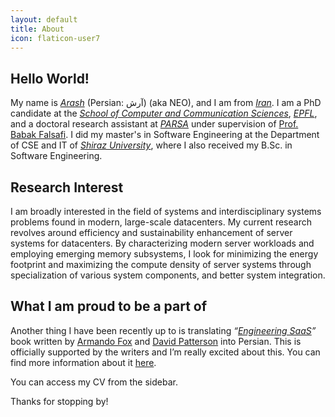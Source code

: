```yaml
---
layout: default
title: About
icon: flaticon-user7
---
```


## Hello World!

My name is [*Arash*](https://en.wikipedia.org/wiki/Arash) (Persian: آرش)
(aka NEO), and I am from [*Iran*](https://en.wikipedia.org/wiki/Iran).
I am a PhD candidate at the [*School of Computer and Communication Sciences*](http://ic.epfl.ch/),
[*EPFL*](http://www.epfl.ch/),
and a doctoral research assistant at [*PARSA*](http://parsa.epfl.ch)
under supervision of [Prof. Babak Falsafi](http://parsa.epfl.ch/~falsafi/).
I did my master's in Software Engineering at the
Department of CSE and IT of [*Shiraz University*](http://en.wikipedia.org/wiki/Shiraz_University),
where I also received my B.Sc. in Software Engineering.

## Research Interest

I am broadly interested in the field of systems and
interdisciplinary systems problems found in modern, large-scale datacenters.
My current research revolves around efficiency and sustainability enhancement of
server systems for datacenters.
By characterizing modern server workloads and employing emerging memory subsystems,
I look for minimizing the energy footprint and maximizing the compute density of server systems
through specialization of various system components, and better system integration.

## What I am proud to be a part of

Another thing I have been recently up to is translating
*“[Engineering SaaS](http://www.saasbook.info/)”* book written by
[Armando Fox](http://www.eecs.berkeley.edu/Faculty/Homepages/fox.html)
and [David Patterson](http://www.eecs.berkeley.edu/Faculty/Homepages/patterson.html)
into Persian.
This is officially supported by the writers and I’m really excited about this.
You can find more information about it [here](http://www.saasbook.info/translations/ir).

You can access my CV from the sidebar.

Thanks for stopping by!
